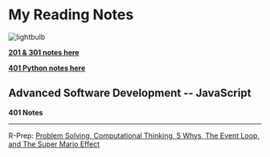 # My Reading Notes
  
  ![lightbulb](https://user-images.githubusercontent.com/61428656/75473987-fe78c100-594a-11ea-99e6-8322e6af80aa.jpg)


[**201 & 301 notes here**](./ToC-301&201.md)

[**401 Python notes here**](./Toc-401-Python.md)

## Advanced Software Development -- JavaScript ##
**401 Notes**

______________


R-Prep: [Problem Solving, Computational Thinking, 5 Whys, The Event Loop, and The Super Mario Effect](./401-js-prep-solving-problems.md)
